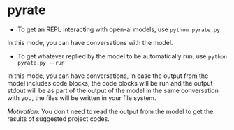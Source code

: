 # pyrate

- To get an REPL interacting with open-ai models, use `python pyrate.py`

In this mode, you can have conversations with the model.

- To get whatever replied by the model to be automatically run, use `python pyrate.py --run`

In this mode, you can have conversations, in case the output from the model includes code blocks, the code blocks will be run and the output stdout will be as part of the output of the model in the same conversation with you, the files will be written in your file system.

*Motivation*: You don't need to read the output from the model to get the results of suggested project codes.
